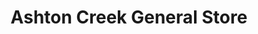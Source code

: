 ---
title: "Ashton Creek General Store"
url: /enderby/ashton-creek-general-store/
shop: Lebensmittel
---